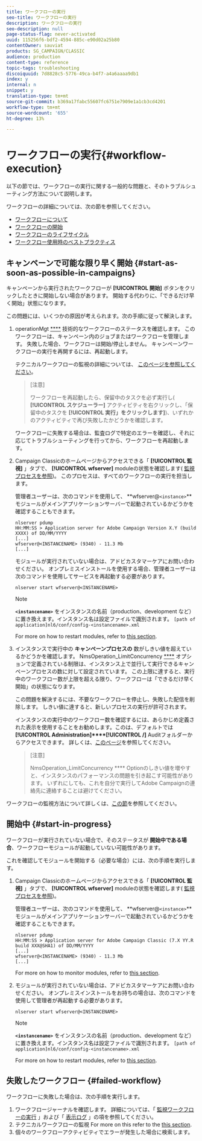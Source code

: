 ```yaml
---
title: ワークフローの実行
seo-title: ワークフローの実行
description: ワークフローの実行
seo-description: null
page-status-flag: never-activated
uuid: 115256f6-bdf2-4594-885c-e90d02a25b80
contentOwner: sauviat
products: SG_CAMPAIGN/CLASSIC
audience: production
content-type: reference
topic-tags: troubleshooting
discoiquuid: 7d8828c5-5776-49ca-b4f7-a4a6aaaa9db1
index: y
internal: n
snippet: y
translation-type: tm+mt
source-git-commit: b369a17fabc55607fc6751e7909e1a1cb3cd4201
workflow-type: tm+mt
source-wordcount: '655'
ht-degree: 13%

---
```



# ワークフローの実行{#workflow-execution}

以下の節では、ワークフローの実行に関する一般的な問題と、そのトラブルシューティング方法について説明します。

ワークフローの詳細については、次の節を参照してください。

* [ワークフローについて](../../workflow/using/about-workflows.md)
* [ワークフローの開始](../../workflow/using/starting-a-workflow.md)
* [ワークフローのライフサイクル](../../workflow/using/workflow-life-cycle.md)
* [ワークフロー使用時のベストプラクティス](../../workflow/using/workflow-best-practices.md)

## キャンペーンで可能な限り早く開始 {#start-as-soon-as-possible-in-campaigns}

キャンペーンから実行されたワークフローが **[!UICONTROL 開始]** ボタンをクリックしたときに開始しない場合があります。 開始する代わりに、「できるだけ早く開始」状態になります。

この問題には、いくつかの原因が考えられます。次の手順に従って解決します。

1. operationMgt [****](../../workflow/using/campaign.md) 技術的なワークフローのステータスを確認します。 このワークフローは、キャンペーン内のジョブまたはワークフローを管理します。 失敗した場合、ワークフローは開始/停止しません。 キャンペーンワークフローの実行を再開するには、再起動します。

   テクニカルワークフローの監視の詳細については、 [このページを参照してください](../../workflow/using/monitoring-technical-workflows.md)。

   >[注意]
   >
   >ワークフローを再起動したら、保留中のタスクを必ず実行し( **[!UICONTROL スケジューラー]** アクティビティを右クリックし、「保留中のタスクを **[!UICONTROL 実行」をクリックします]**)、いずれかのアクティビティで再び失敗したかどうかを確認します。

   ワークフローに失敗する場合は、監査ログで特定のエラーを確認し、それに応じてトラブルシューティングを行ってから、ワークフローを再起動します。

1. Campaign Classicのホームページからアクセスできる「 **[!UICONTROL 監視]** 」タブで、 **[!UICONTROL wfserver]** moduleの状態を確認します( [監視プロセスを参照](../../production/using/monitoring-processes.md))。 このプロセスは、すべてのワークフローの実行を担当します。

   管理者ユーザーは、次のコマンドを使用して、 **wfserver@`<instance>`**モジュールがメインアプリケーションサーバーで起動されているかどうかを確認することもできます。

   ```
   nlserver pdump
   HH:MM:SS > Application server for Adobe Campaign Version X.Y (build XXXX) of DD/MM/YYYY
   [...]
   wfserver@<INSTANCENAME> (9340) - 11.3 Mb
   [...]
   ```

   モジュールが実行されていない場合は、アドビカスタマーケアにお問い合わせください。 オンプレミスインストールを使用する場合、管理者ユーザーは次のコマンドを使用してサービスを再起動する必要があります。

   ```
   nlserver start wfserver@<INSTANCENAME>
   ```

   >[!NOTE]
   >
   >**`<instancename>`** をインスタンスの名前（production、development など）に置き換えます。インスタンス名は設定ファイルで識別されます。 
   >`[path of application]nl6/conf/config-<instancename>.xml`

   For more on how to restart modules, refer to [this section](../../production/using/usual-commands.md#module-launch-commands).

1. インスタンスで実行中の **キャンペーンプロセスの** 数がしきい値を超えているかどうかを確認します。 NmsOperation_LimitConcurrency [****](../../installation/using/configuring-campaign-options.md#campaign-e-workflow-management) オプションで定義されている制限は、インスタンス上で並行して実行できるキャンペーンプロセスの数に対して設定されています。 この上限に達すると、実行中のワークフロー数が上限を超える限り、ワークフローは「できるだけ早く開始」の状態になります。

   この問題を解決するには、不要なワークフローを停止し、失敗した配信を削除します。 しきい値に達すると、新しいプロセスの実行が許可されます。

   インスタンスの実行中のワークフロー数を確認するには、あらかじめ定義された表示を使用することをお勧めします。このは、デフォルトでは **[!UICONTROL Administration]****[!UICONTROL /]** Auditフォルダーからアクセスできます。 詳しくは、[このページ](../../workflow/using/monitoring-workflow-execution.md#filtering-workflows-status)を参照してください。

   >[注意]
   >
   >NmsOperation_LimitConcurrency **** Optionのしきい値を増やすと、インスタンスのパフォーマンスの問題を引き起こす可能性があります。 いずれにしても、これを自分で実行してAdobe Campaignの連絡先に連絡することは避けてください。

ワークフローの監視方法について詳しくは、[この節](../../workflow/using/monitoring-workflow-execution.md)を参照してください。

## 開始中 {#start-in-progress}

ワークフローが実行されていない場合で、そのステータスが **開始中である場合**、ワークフローモジュールが起動していない可能性があります。

これを確認してモジュールを開始する（必要な場合）には、次の手順を実行します。

1. Campaign Classicのホームページからアクセスできる「 **[!UICONTROL 監視]** 」タブで、 **[!UICONTROL wfserver]** moduleの状態を確認します( [監視プロセスを参照](../../production/using/monitoring-processes.md))。

   管理者ユーザーは、次のコマンドを使用して、 **wfserver@`<instance>`**モジュールがメインアプリケーションサーバーで起動されているかどうかを確認することもできます。

   ```
   nlserver pdump
   HH:MM:SS > Application server for Adobe Campaign Classic (7.X YY.R build XXX@SHA1) of DD/MM/YYYY
   [...]
   wfserver@<INSTANCENAME> (9340) - 11.3 Mb
   [...]
   ```

   For more on how to monitor modules, refer to [this section](../../production/using/usual-commands.md#monitoring-commands-).

1. モジュールが実行されていない場合は、アドビカスタマーケアにお問い合わせください。 オンプレミスインストールをお持ちの場合は、次のコマンドを使用して管理者が再起動する必要があります。

   ```
   nlserver start wfserver@<INSTANCENAME>
   ```

   >[!NOTE]
   >
   >**`<instancename>`** をインスタンスの名前（production、development など）に置き換えます。インスタンス名は設定ファイルで識別されます。 
   >`[path of application]nl6/conf/config-<instancename>.xml`

   For more on how to restart modules, refer to [this section](../../production/using/usual-commands.md#module-launch-commands).

## 失敗したワークフロー {#failed-workflow}

ワークフローに失敗した場合は、次の手順を実行します。

1. ワークフロージャーナルを確認します。 詳細については、「 [監視ワークフローの実行](../../workflow/using/monitoring-workflow-execution.md) 」および「 [表示ログ](../../workflow/using/monitoring-workflow-execution.md#displaying-logs) 」の項を参照してください。
1. テクニカルワークフローの監視 For more on this refer to the [this section](../../workflow/using/monitoring-technical-workflows.md).
1. 個々のワークフローアクティビティでエラーが発生した場合に検索します。
